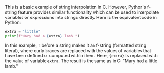 This is a basic example of string interpolation in C. However, Python's f-string feature provides similar functionality which can be used to interpolate variables or expressions into strings directly. Here is the equivalent code in Python:
```python
extra = "little"
print(f"Mary had a {extra} lamb.")
```
In this example, `f` before a string makes it an f-string (formatted string literal), where curly braces are replaced with the values of variables that have been defined or computed within them. Here, `{extra}` is replaced with the value of variable `extra`. The result is the same as in C: "Mary had a little lamb."
